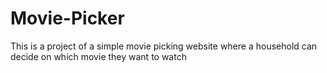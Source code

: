 # Movie-Picker
This is a project of a simple movie picking website where a household can decide on which movie they want to watch

